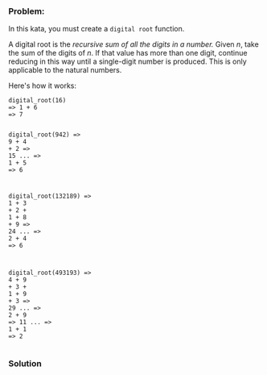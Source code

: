 ### Problem:
<p>In this kata, you must create a <code>digital root</code> function.</p>
<p>A digital root is the <em>recursive sum of all the digits in a number.</em> Given <em>n</em>, take the sum of the digits of <em>n</em>. If that value has more than one digit, continue reducing in this way until a single-digit number is produced. This is only applicable to the natural numbers.</p>
<p>Here&apos;s how it works:</p>
<pre><code class="language-ruby">digital_root(<span class="hljs-number">16</span>)
=&gt; <span class="hljs-number">1</span> + <span class="hljs-number">6</span>
=&gt; <span class="hljs-number">7</span>

digital_root(<span class="hljs-number">942</span>)
=&gt; <span class="hljs-number">9</span> + <span class="hljs-number">4</span> + <span class="hljs-number">2</span>
=&gt; <span class="hljs-number">15</span> ...
=&gt; <span class="hljs-number">1</span> + <span class="hljs-number">5</span>
=&gt; <span class="hljs-number">6</span>

digital_root(<span class="hljs-number">132189</span>)
=&gt; <span class="hljs-number">1</span> + <span class="hljs-number">3</span> + <span class="hljs-number">2</span> + <span class="hljs-number">1</span> + <span class="hljs-number">8</span> + <span class="hljs-number">9</span>
=&gt; <span class="hljs-number">24</span> ...
=&gt; <span class="hljs-number">2</span> + <span class="hljs-number">4</span>
=&gt; <span class="hljs-number">6</span>

digital_root(<span class="hljs-number">493193</span>)
=&gt; <span class="hljs-number">4</span> + <span class="hljs-number">9</span> + <span class="hljs-number">3</span> + <span class="hljs-number">1</span> + <span class="hljs-number">9</span> + <span class="hljs-number">3</span>
=&gt; <span class="hljs-number">29</span> ...
=&gt; <span class="hljs-number">2</span> + <span class="hljs-number">9</span>
=&gt; <span class="hljs-number">11</span> ...
=&gt; <span class="hljs-number">1</span> + <span class="hljs-number">1</span>
=&gt; <span class="hljs-number">2</span></code></pre>
<pre style="display: none;"><code class="language-typescript">digitalRoot(<span class="hljs-number">16</span>)
=&gt; <span class="hljs-number">1</span> + <span class="hljs-number">6</span>
=&gt; <span class="hljs-number">7</span>

digitalRoot(<span class="hljs-number">942</span>)
=&gt; <span class="hljs-number">9</span> + <span class="hljs-number">4</span> + <span class="hljs-number">2</span>
=&gt; <span class="hljs-number">15</span> ...
=&gt; <span class="hljs-number">1</span> + <span class="hljs-number">5</span>
=&gt; <span class="hljs-number">6</span>

digitalRoot(<span class="hljs-number">132189</span>)
=&gt; <span class="hljs-number">1</span> + <span class="hljs-number">3</span> + <span class="hljs-number">2</span> + <span class="hljs-number">1</span> + <span class="hljs-number">8</span> + <span class="hljs-number">9</span>
=&gt; <span class="hljs-number">24</span> ...
=&gt; <span class="hljs-number">2</span> + <span class="hljs-number">4</span>
=&gt; <span class="hljs-number">6</span>

digitalRoot(<span class="hljs-number">493193</span>)
=&gt; <span class="hljs-number">4</span> + <span class="hljs-number">9</span> + <span class="hljs-number">3</span> + <span class="hljs-number">1</span> + <span class="hljs-number">9</span> + <span class="hljs-number">3</span>
=&gt; <span class="hljs-number">29</span> ...
=&gt; <span class="hljs-number">2</span> + <span class="hljs-number">9</span>
=&gt; <span class="hljs-number">11</span> ...
=&gt; <span class="hljs-number">1</span> + <span class="hljs-number">1</span>
=&gt; <span class="hljs-number">2</span></code></pre>
<pre style="display: none;"><code class="language-ocaml">digital_root <span class="hljs-number">16</span>
=&gt; <span class="hljs-number">1</span> + <span class="hljs-number">6</span>
=&gt; <span class="hljs-number">7</span>

digital_root <span class="hljs-number">942</span>
=&gt; <span class="hljs-number">9</span> + <span class="hljs-number">4</span> + <span class="hljs-number">2</span>
=&gt; <span class="hljs-number">15</span> ...
=&gt; <span class="hljs-number">1</span> + <span class="hljs-number">5</span>
=&gt; <span class="hljs-number">6</span>

digital_root <span class="hljs-number">132189</span>
=&gt; <span class="hljs-number">1</span> + <span class="hljs-number">3</span> + <span class="hljs-number">2</span> + <span class="hljs-number">1</span> + <span class="hljs-number">8</span> + <span class="hljs-number">9</span>
=&gt; <span class="hljs-number">24</span> ...
=&gt; <span class="hljs-number">2</span> + <span class="hljs-number">4</span>
=&gt; <span class="hljs-number">6</span>

digital_root <span class="hljs-number">493193</span>
=&gt; <span class="hljs-number">4</span> + <span class="hljs-number">9</span> + <span class="hljs-number">3</span> + <span class="hljs-number">1</span> + <span class="hljs-number">9</span> + <span class="hljs-number">3</span>
=&gt; <span class="hljs-number">29</span> ...
=&gt; <span class="hljs-number">2</span> + <span class="hljs-number">9</span>
=&gt; <span class="hljs-number">11</span> ...
=&gt; <span class="hljs-number">1</span> + <span class="hljs-number">1</span>
=&gt; <span class="hljs-number">2</span></code></pre>
<pre style="display: none;"><code class="language-golang">DigitalRoot(<span class="hljs-number">16</span>)
=&gt; <span class="hljs-number">1</span> + <span class="hljs-number">6</span>
=&gt; <span class="hljs-number">7</span>

DigitalRoot(<span class="hljs-number">942</span>)
=&gt; <span class="hljs-number">9</span> + <span class="hljs-number">4</span> + <span class="hljs-number">2</span>
=&gt; <span class="hljs-number">15</span> ...
=&gt; <span class="hljs-number">1</span> + <span class="hljs-number">5</span>
=&gt; <span class="hljs-number">6</span>

DigitalRoot(<span class="hljs-number">132189</span>)
=&gt; <span class="hljs-number">1</span> + <span class="hljs-number">3</span> + <span class="hljs-number">2</span> + <span class="hljs-number">1</span> + <span class="hljs-number">8</span> + <span class="hljs-number">9</span>
=&gt; <span class="hljs-number">24</span> ...
=&gt; <span class="hljs-number">2</span> + <span class="hljs-number">4</span>
=&gt; <span class="hljs-number">6</span>

DigitalRoot(<span class="hljs-number">493193</span>)
=&gt; <span class="hljs-number">4</span> + <span class="hljs-number">9</span> + <span class="hljs-number">3</span> + <span class="hljs-number">1</span> + <span class="hljs-number">9</span> + <span class="hljs-number">3</span>
=&gt; <span class="hljs-number">29</span> ...
=&gt; <span class="hljs-number">2</span> + <span class="hljs-number">9</span>
=&gt; <span class="hljs-number">11</span> ...
=&gt; <span class="hljs-number">1</span> + <span class="hljs-number">1</span>
=&gt; <span class="hljs-number">2</span></code></pre>

### Solution
